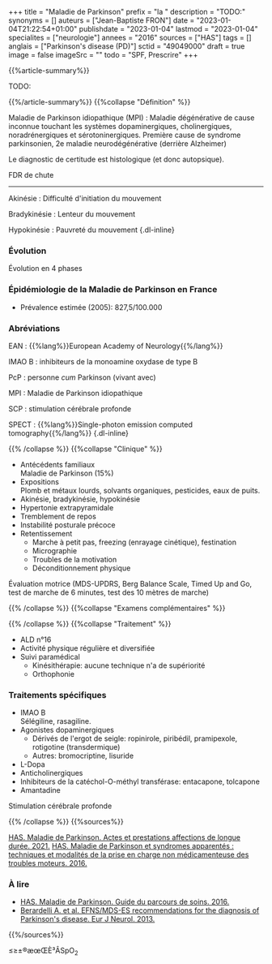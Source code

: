 +++
title = "Maladie de Parkinson"
prefix = "la "
description = "TODO:"
synonyms = []
auteurs = ["Jean-Baptiste FRON"]
date = "2023-01-04T21:22:54+01:00"
publishdate = "2023-01-04"
lastmod = "2023-01-04"
specialites = ["neurologie"]
annees = "2016"
sources = ["HAS"]
tags = []
anglais = ["Parkinson's disease (PD)"]
sctid = "49049000"
draft = true
image = false
imageSrc = ""
todo = "SPF, Prescrire"
+++

{{%article-summary%}}

TODO:

{{%/article-summary%}}
{{%collapse "Définition" %}}

Maladie de Parkinson idiopathique (MPI)
: Maladie dégénérative de cause inconnue touchant les systèmes dopaminergiques, cholinergiques, noradrénergiques et sérotoninergiques.
Première cause de syndrome parkinsonien,
2e maladie neurodégénérative (derrière Alzheimer)

Le diagnostic de certitude est histologique (et donc autopsique).

FDR de chute

---

Akinésie
: Difficulté d'initiation du mouvement

Bradykinésie
: Lenteur du mouvement

Hypokinésie
: Pauvreté du mouvement
{.dl-inline}

### Évolution

Évolution en 4 phases

### Épidémiologie de la Maladie de Parkinson en France

- Prévalence estimée (2005): 827,5/100.000

### Abréviations

EAN
: {{%lang%}}European Academy of Neurology{{%/lang%}}

IMAO B
: inhibiteurs de la monoamine oxydase de type B

PcP
: personne *cum* Parkinson (vivant avec)

MPI
: Maladie de Parkinson idiopathique

SCP
: stimulation cérébrale profonde

SPECT
: {{%lang%}}Single-photon emission computed tomography{{%/lang%}}
{.dl-inline}

{{% /collapse %}}
{{%collapse "Clinique" %}}

- Antécédents familiaux  
  Maladie de Parkinson (15%)
- Expositions  
  Plomb et métaux lourds, solvants organiques, pesticides, eaux de puits.
- Akinésie, bradykinésie, hypokinésie
- Hypertonie extrapyramidale
- Tremblement de repos
- Instabilité posturale précoce
- Retentissement
  - Marche à petit pas, freezing (enrayage cinétique), festination
  - Micrographie
  - Troubles de la motivation
  - Déconditionnement physique

Évaluation motrice (MDS-UPDRS, Berg Balance Scale, Timed Up and Go, test de marche de 6 minutes, test des 10 mètres de marche)

{{% /collapse %}}
{{%collapse "Examens complémentaires" %}}


{{% /collapse %}}
{{%collapse "Traitement" %}}

- ALD n°16
- Activité physique régulière et diversifiée
- Suivi paramédical
  - Kinésithérapie: aucune technique n'a de supériorité
  - Orthophonie

### Traitements spécifiques

- IMAO B  
  Sélégiline, rasagiline.
- Agonistes dopaminergiques
  - Dérivés de l'ergot de seigle: ropinirole, piribédil, pramipexole, rotigotine (transdermique)
  - Autres: bromocriptine, lisuride
- L-Dopa
- Anticholinergiques
- Inhibiteurs de la catéchol-O-méthyl transférase: entacapone, tolcapone
- Amantadine

Stimulation cérébrale profonde

{{% /collapse %}}
{{%sources%}}

[HAS. Maladie de Parkinson. Actes et prestations affections de longue durée. 2021.](https://www.has-sante.fr/jcms/c_546220/fr/ald-n-16-maladie-de-parkinson)
[HAS. Maladie de Parkinson et syndromes apparentés : techniques et modalités de la prise en charge non médicamenteuse des troubles moteurs. 2016.](https://www.has-sante.fr/jcms/c_2038173/fr/maladie-de-parkinson-et-syndromes-apparentes-techniques-et-modalites-de-la-prise-en-charge-non-medicamenteuse-des-troubles-moteurs)

### À lire

- [HAS. Maladie de Parkinson. Guide du parcours de soins. 2016.](https://www.has-sante.fr/jcms/c_1242645/fr/guide-parcours-de-soins-maladie-de-parkinson)
- [Berardelli A. et al. EFNS/MDS-ES recommendations for the diagnosis of Parkinson's disease. Eur J Neurol. 2013.](https://onlinelibrary.wiley.com/doi/10.1111/ene.12022)

{{%/sources%}}

≤≥±®æœŒÈ³ÂSpO<sub>2</sub>
